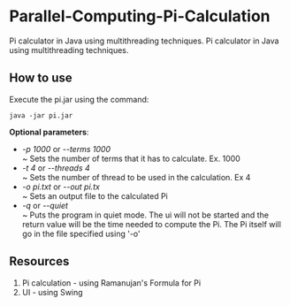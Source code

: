 # Parallel-Computing-Pi-Calculation
Pi calculator in Java using multithreading techniques.
Pi calculator in Java using multithreading techniques.

## How to use
Execute the pi.jar using the command: 

```
java -jar pi.jar
```
	
**Optional parameters**:
* *-p 1000* or *--terms 1000*   <br />~ Sets the number of terms that it has to calculate. Ex. 1000 
* *-t 4*  or *--threads 4*      <br />~ Sets the number of thread to be used in the calculation. Ex 4
* *-o pi.txt* or *--out pi.tx* 	<br />~ Sets an output file to the calculated Pi
* *-q* or *--quiet*            <br />	~ Puts the program in quiet mode. The ui will not be started and the return value will be the time needed to compute the Pi. The Pi itself will go in the file specified using '-o'

## Resources
1. Pi calculation - using Ramanujan's Formula for Pi
2. UI - using Swing

